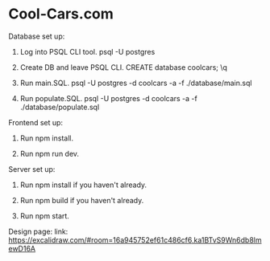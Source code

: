 # Cool-Cars.com

Database set up:
1. Log into PSQL CLI tool.
psql -U postgres 

2. Create DB and leave PSQL CLI.
CREATE database coolcars;
\q

3. Run main.SQL.
psql -U postgres -d coolcars -a -f ./database/main.sql

4. Run populate.SQL.
 psql -U postgres -d coolcars -a -f ./database/populate.sql

Frontend set up:
1. Run npm install.

2. Run npm run dev.


Server set up:
1. Run npm install if you haven't already.

2. Run npm build if you haven't already.

3. Run npm start.

Design page:
link: https://excalidraw.com/#room=16a945752ef61c486cf6,ka1BTvS9Wn6db8lmewD16A
